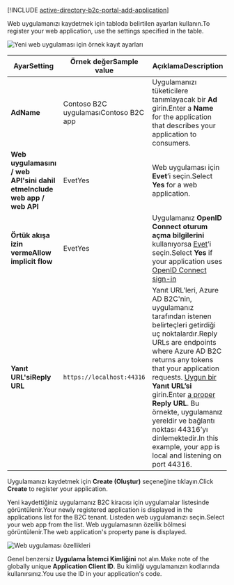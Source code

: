[!INCLUDE [active-directory-b2c-portal-add-application](active-directory-b2c-portal-add-application.md)]

<span data-ttu-id="fbaf4-101">Web uygulamanızı kaydetmek için tabloda belirtilen ayarları kullanın.</span><span class="sxs-lookup"><span data-stu-id="fbaf4-101">To register your web application, use the settings specified in the table.</span></span>

![Yeni web uygulaması için örnek kayıt ayarları](./media/active-directory-b2c-register-web-app/b2c-new-app-settings.png)

| <span data-ttu-id="fbaf4-103">Ayar</span><span class="sxs-lookup"><span data-stu-id="fbaf4-103">Setting</span></span>      | <span data-ttu-id="fbaf4-104">Örnek değer</span><span class="sxs-lookup"><span data-stu-id="fbaf4-104">Sample value</span></span>  | <span data-ttu-id="fbaf4-105">Açıklama</span><span class="sxs-lookup"><span data-stu-id="fbaf4-105">Description</span></span>                                        |
| ------------ | ------- | -------------------------------------------------- |
| <span data-ttu-id="fbaf4-106">**Ad**</span><span class="sxs-lookup"><span data-stu-id="fbaf4-106">**Name**</span></span> | <span data-ttu-id="fbaf4-107">Contoso B2C uygulaması</span><span class="sxs-lookup"><span data-stu-id="fbaf4-107">Contoso B2C app</span></span> | <span data-ttu-id="fbaf4-108">Uygulamanızı tüketicilere tanımlayacak bir **Ad** girin.</span><span class="sxs-lookup"><span data-stu-id="fbaf4-108">Enter a **Name** for the application that describes your application to consumers.</span></span> | 
| <span data-ttu-id="fbaf4-109">**Web uygulamasını / web API'sini dahil etme**</span><span class="sxs-lookup"><span data-stu-id="fbaf4-109">**Include web app / web API**</span></span> | <span data-ttu-id="fbaf4-110">Evet</span><span class="sxs-lookup"><span data-stu-id="fbaf4-110">Yes</span></span> | <span data-ttu-id="fbaf4-111">Web uygulaması için **Evet**’i seçin.</span><span class="sxs-lookup"><span data-stu-id="fbaf4-111">Select **Yes** for a web application.</span></span> |
| <span data-ttu-id="fbaf4-112">**Örtük akışa izin verme**</span><span class="sxs-lookup"><span data-stu-id="fbaf4-112">**Allow implicit flow**</span></span> | <span data-ttu-id="fbaf4-113">Evet</span><span class="sxs-lookup"><span data-stu-id="fbaf4-113">Yes</span></span> | <span data-ttu-id="fbaf4-114">Uygulamanız **OpenID Connect oturum açma bilgilerini** kullanıyorsa [Evet](../articles/active-directory-b2c/active-directory-b2c-reference-oidc.md)’i seçin.</span><span class="sxs-lookup"><span data-stu-id="fbaf4-114">Select **Yes** if your application uses [OpenID Connect sign-in](../articles/active-directory-b2c/active-directory-b2c-reference-oidc.md)</span></span> |
| <span data-ttu-id="fbaf4-115">**Yanıt URL'si**</span><span class="sxs-lookup"><span data-stu-id="fbaf4-115">**Reply URL**</span></span> | `https://localhost:44316` | <span data-ttu-id="fbaf4-116">Yanıt URL'leri, Azure AD B2C'nin, uygulamanız tarafından istenen belirteçleri getirdiği uç noktalardır.</span><span class="sxs-lookup"><span data-stu-id="fbaf4-116">Reply URLs are endpoints where Azure AD B2C returns any tokens that your application requests.</span></span> <span data-ttu-id="fbaf4-117">[Uygun bir](../articles/active-directory-b2c/active-directory-b2c-app-registration.md#choosing-a-web-app-or-api-reply-url) **Yanıt URL’si** girin.</span><span class="sxs-lookup"><span data-stu-id="fbaf4-117">Enter [a proper](../articles/active-directory-b2c/active-directory-b2c-app-registration.md#choosing-a-web-app-or-api-reply-url) **Reply URL**.</span></span> <span data-ttu-id="fbaf4-118">Bu örnekte, uygulamanız yereldir ve bağlantı noktası 44316’yı dinlemektedir.</span><span class="sxs-lookup"><span data-stu-id="fbaf4-118">In this example, your app is local and listening on port 44316.</span></span> |

<span data-ttu-id="fbaf4-119">Uygulamanızı kaydetmek için **Create (Oluştur)** seçeneğine tıklayın.</span><span class="sxs-lookup"><span data-stu-id="fbaf4-119">Click **Create** to register your application.</span></span>

<span data-ttu-id="fbaf4-120">Yeni kaydettiğiniz uygulamanız B2C kiracısı için uygulamalar listesinde görüntülenir.</span><span class="sxs-lookup"><span data-stu-id="fbaf4-120">Your newly registered application is displayed in the applications list for the B2C tenant.</span></span> <span data-ttu-id="fbaf4-121">Listeden web uygulamanızı seçin.</span><span class="sxs-lookup"><span data-stu-id="fbaf4-121">Select your web app from the list.</span></span> <span data-ttu-id="fbaf4-122">Web uygulamasının özellik bölmesi görüntülenir.</span><span class="sxs-lookup"><span data-stu-id="fbaf4-122">The web application's property pane is displayed.</span></span>

![Web uygulaması özellikleri](./media/active-directory-b2c-register-web-app/b2c-web-app-properties.png)

<span data-ttu-id="fbaf4-124">Genel benzersiz **Uygulama İstemci Kimliğini** not alın.</span><span class="sxs-lookup"><span data-stu-id="fbaf4-124">Make note of the globally unique **Application Client ID**.</span></span> <span data-ttu-id="fbaf4-125">Bu kimliği uygulamanızın kodlarında kullanırsınız.</span><span class="sxs-lookup"><span data-stu-id="fbaf4-125">You use the ID in your application's code.</span></span>
